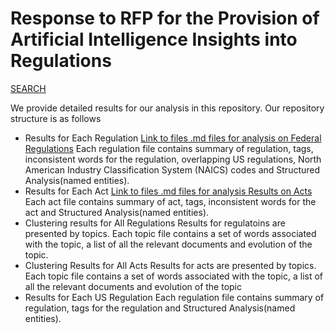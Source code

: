 # Response to RFP for the Provision of Artificial Intelligence Insights into Regulations


[SEARCH](https://github.com/D3Labs-Inc/rfp-ai-reg/find/master)

We provide detailed results for our analysis in this repository. Our repository structure is as follows

* Results for Each Regulation [Link to files .md files for analysis on Federal Regulations](regulations)
    Each regulation file contains summary of regulation, tags, inconsistent words for the regulation, overlapping US regulations, North American Industry Classification System (NAICS) codes and Structured Analysis(named entities).
* Results for Each Act [Link to files .md files for analysis Results on Acts](acts)
Each act file contains summary of act, tags, inconsistent words for the act and Structured Analysis(named entities).
* Clustering results for All Regulations
Results for regulatoins are presented by topics. Each topic file contains a set of words associated with the topic, a list of all the relevant documents and evolution of the topic.
* Clustering Results for All Acts
Results for acts are presented by topics. Each topic file contains a set of words associated with the topic, a list of all the relevant documents and evolution of the topic
* Results for Each US Regulation
Each regulation file contains summary of regulation, tags for the regulation and Structured Analysis(named entities).

